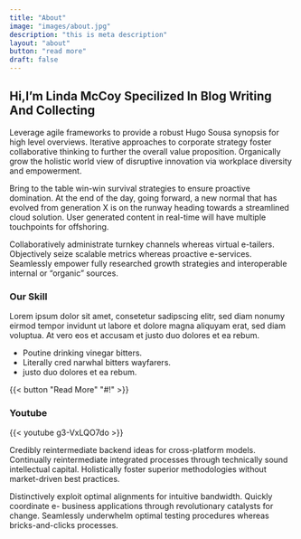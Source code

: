 ```yaml
---
title: "About"
image: "images/about.jpg"
description: "this is meta description"
layout: "about"
button: "read more"
draft: false
---
```


## Hi,I’m Linda McCoy Specilized In Blog Writing And Collecting

Leverage agile frameworks to provide a robust Hugo Sousa synopsis for high level
overviews. Iterative approaches to corporate strategy foster collaborative thinking to
further the overall value proposition. Organically grow the holistic world view of
disruptive innovation via workplace diversity and empowerment. 

Bring to the table win-win survival strategies to ensure proactive domination. At the end of
the day, going forward, a new normal that has evolved from generation X is on the
runway heading towards a streamlined cloud solution. User generated content in real-time
will have multiple touchpoints for offshoring.

Collaboratively administrate turnkey channels whereas virtual e-tailers. Objectively seize
scalable metrics whereas proactive e-services. Seamlessly empower fully researched
growth strategies and interoperable internal or “organic” sources.

### Our Skill
Lorem ipsum dolor sit amet, consetetur sadipscing elitr, sed diam nonumy eirmod tempor invidunt
ut labore et dolore magna aliquyam erat, sed diam voluptua. At vero eos et
accusam et justo duo dolores et ea rebum.

  * Poutine drinking vinegar bitters.
  * Literally cred narwhal bitters wayfarers.
  * justo duo dolores et ea rebum.

{{< button "Read More" "#!" >}}



### Youtube
{{< youtube g3-VxLQO7do >}}

Credibly reintermediate backend ideas for cross-platform models. Continually
reintermediate integrated processes through technically sound intellectual capital.
Holistically foster superior methodologies without market-driven best practices.

Distinctively exploit optimal alignments for intuitive bandwidth. Quickly coordinate e-
business applications through revolutionary catalysts for change. Seamlessly underwhelm
optimal testing procedures whereas bricks-and-clicks processes.